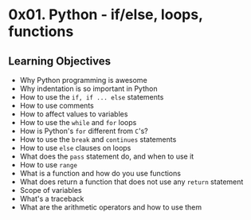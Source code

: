 # 0x01. Python - if/else, loops, functions

## Learning Objectives

* Why Python programming is awesome
* Why indentation is so important in Python
* How to use the `if, if ... else` statements
* How to use comments
* How to affect values to variables
* How to use the `while` and `for` loops
* How is Python's `for` different from `C`'s?
* How to use the `break` and `continues` statements
* How to use `else` clauses on loops
* What does the `pass` statement do, and when to use it
* How to use `range`
* What is a function and how do you use functions
* What does return a function that does not use any `return` statement
* Scope of variables
* What's a traceback
* What are the arithmetic operators and how to use them
